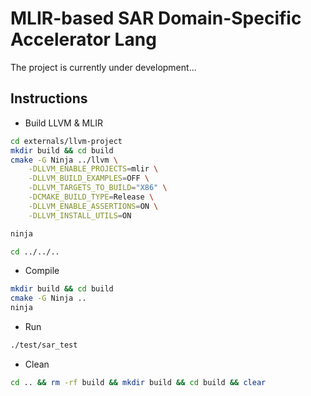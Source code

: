 # MLIR-based SAR Domain-Specific Accelerator Lang

The project is currently under development...

## Instructions

- Build LLVM & MLIR

```bash
cd externals/llvm-project
mkdir build && cd build
cmake -G Ninja ../llvm \
    -DLLVM_ENABLE_PROJECTS=mlir \
    -DLLVM_BUILD_EXAMPLES=OFF \
    -DLLVM_TARGETS_TO_BUILD="X86" \
    -DCMAKE_BUILD_TYPE=Release \
    -DLLVM_ENABLE_ASSERTIONS=ON \
    -DLLVM_INSTALL_UTILS=ON

ninja

cd ../../..
```

- Compile

```bash
mkdir build && cd build
cmake -G Ninja ..
ninja
```

- Run

```bash
./test/sar_test
```

- Clean

```bash
cd .. && rm -rf build && mkdir build && cd build && clear
```

